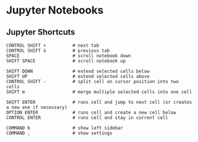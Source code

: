 # Jupyter Notebooks

## Jupyter Shortcuts

    CONTROL SHIFT +          # next tab
    CONTROL SHIFT ü          # previous tab
    SPACE                    # scroll notebook down
    SHIFT SPACE              # scroll notebook up

    SHIFT DOWN               # extend selected cells below
    SHIFT UP                 # extend selected cells above
    CONTROL SHIFT -          # split cell on cursor position into two cells
    SHIFT m                  # merge multiple selected cells into one cell

    SHIFT ENTER              # runs cell and jump to next cell (or creates a new one if necessary)
    OPTION ENTER             # runs cell and create a new cell below
    CONTROL ENTER            # runs cell and stay in current cell

    COMMAND b                # show left sidebar
    COMMAND ,                # show settings

